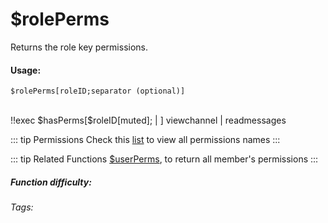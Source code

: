 # $rolePerms
Returns the role key permissions.

#### Usage: 
`$rolePerms[roleID;separator (optional)]`

<br/>
<discord-messages>
	<discord-message :bot="false" role-color="#ffcc9a" author="Member">
		!!exec $hasPerms[$roleID[muted]; | ]
	</discord-message>
	<discord-message :bot="true" role-color="#0099ff" author="Custom Command" avatar="https://media.discordapp.net/avatars/725721249652670555/781224f90c3b841ba5b40678e032f74a.webp">
        viewchannel | readmessages
	</discord-message>
</discord-messages>

::: tip Permissions
Check this [list](../CodeReferences/ref.permissions_list.md) to view all permissions names
:::

::: tip Related Functions
[$userPerms](../Member/userPerms.md), to return all member's permissions
:::

##### Function difficulty: <Badge type="warning" text="Medium" vertical="middle" /> 
###### Tags: <Badge type="tip" text="Role" vertical="middle" /> <Badge type="tip" text="Perms" vertical="middle" /> <Badge type="tip" text="permissions" vertical="middle" /> <Badge type="tip" text="rights" vertical="middle" /> <Badge type="tip" text="hadRolePerms" vertical="middle" />
